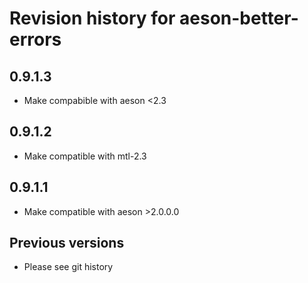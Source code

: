 # Revision history for aeson-better-errors

## 0.9.1.3

* Make compabible with aeson <2.3

## 0.9.1.2

* Make compatible with mtl-2.3

## 0.9.1.1

* Make compatible with aeson >2.0.0.0


## Previous versions

* Please see git history
